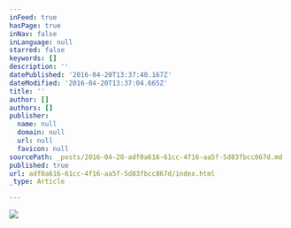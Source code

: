 ```yaml
---
inFeed: true
hasPage: true
inNav: false
inLanguage: null
starred: false
keywords: []
description: ''
datePublished: '2016-04-20T13:37:40.167Z'
dateModified: '2016-04-20T13:37:04.665Z'
title: ''
author: []
authors: []
publisher:
  name: null
  domain: null
  url: null
  favicon: null
sourcePath: _posts/2016-04-20-adf0a616-61cc-4f16-aa5f-5d83fbcc867d.md
published: true
url: adf0a616-61cc-4f16-aa5f-5d83fbcc867d/index.html
_type: Article

---
```

![](https://the-grid-user-content.s3-us-west-2.amazonaws.com/32bb011f-0522-4256-a900-e96b31ef71d1.jpg)